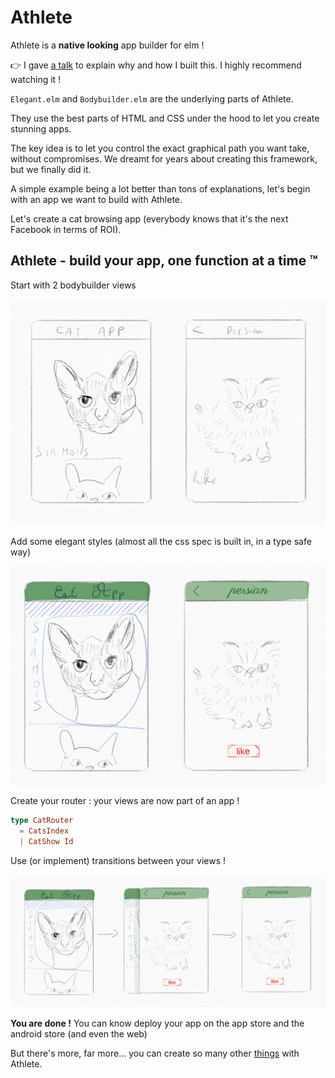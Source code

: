 # Athlete

Athlete is a **native looking** app builder for elm !

👉 I gave [a talk](https://www.youtube.com/watch?v=nal1MUgZ8Tc)
to explain why and how I built this. I highly recommend watching it !

`Elegant.elm` and `Bodybuilder.elm` are the underlying parts of Athlete.

They use the best parts of HTML and CSS under the hood to let you create stunning apps.

The key idea is to let you control the exact graphical path you want take, without compromises. We dreamt for years about creating this framework, but we finally did it.

A simple example being a lot better than tons of explanations, let's begin with an app we want to build with Athlete.

Let's create a cat browsing app (everybody knows that it's the next Facebook in terms of ROI).

## Athlete - build your app, **one function at a time ™**

Start with 2 bodybuilder views

![Bodybuilder](readme/bodybuilder.png)

Add some elegant styles (almost all the css spec is built in, in a type safe way)

![Elegant](readme/elegant.png)

Create your router : your views are now part of an app !

``` elm
type CatRouter
  = CatsIndex
  | CatShow Id
```

Use (or implement) transitions between your views !

![Transitions](readme/transitions.png)

**You are done !** You can know deploy your app on the app store and the android store (and even the web)

But there's more, far more... you can create so many other [things](https://elm-athlete.github.io/athlete) with Athlete.
